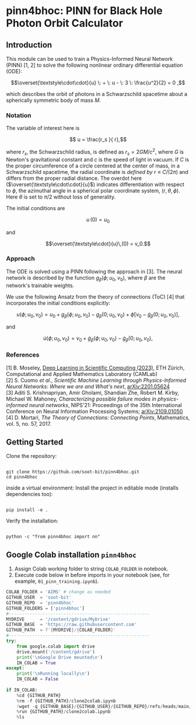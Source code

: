 # pinn4bhoc: PINN for Black Hole Photon Orbit Calculator

## Introduction
This module can  be used to train a Physics-Informed Neural Network (PINN) [1, 2] to solve the following nonlinear ordinary differential equation (ODE):
```math
\overset{\textstyle\cdot\cdot}{u}  \: + \: u - \: 3 \: \frac{u^2}{2}  =  0 ,
```
which describes the orbit of photons in a Schwarzschild spacetime about a spherically symmetric body of mass $M$.

### Notation
The variable of interest here is
```math
  u = \frac{r_s }{ r},
```
where $r_s$, the Schwarzschild radius, is defined as $r_s =  2 G M  /  c^2,$ where $G$ is Newton's gravitational constant and $c$ is the speed of light in vacuum. If $C$ is the proper circumference of a circle centered at the center of mass,
in a Schwarzschild spacetime, the radial coordinate is *defined by* $r \equiv C  /  (2\pi)$ and differs from the proper radial distance.
The overdot here ($\overset{\textstyle\cdot\cdot}{u}$) indicates differentiation with respect to $\phi$, the azimuthal angle in a spherical polar coordinate system, $(r, \theta, \phi)$. Here $\theta$ is set to $\pi  /  2$ without loss of generality.

The initial conditions are
```math
u\,(0) = u_0
```
and
```math
\overset{\textstyle\cdot}{u}\,(0) = v_0.
```

### Approach
The ODE is solved using a PINN following the approach in [3]. The neural network is described by the function $g_\beta(\phi; u_0, v_0),$ where $\beta$ are the network's trainable weights.  
  
We use the following Ansatz from the theory of connections (ToC) [4] that incorporates the initial conditions explicitly:

```math
    u(\phi; u_0, v_0)  = u_0 + g_\beta(\phi; u_0, v_0) - g_\beta(0; u_0, v_0) + \phi \left[ v_0 - \dot{g}_\beta(0; u_0, v_0) \right],
```
and
```math
    \dot{u}(\phi; u_0, v_0) = v_0 + \dot{g}_\beta(\phi; u_0, v_0) - \dot{g}_\beta(0; u_0, v_0),
```

### References
[1] B. Moseley, [Deep Learning in Scientific Computing (2023)](https://camlab.ethz.ch/teaching/deep-learning-in-scientific-computing-2023.html), ETH Zürich, Computational and Applied Mathematics Laboratory (CAMLab)  
[2] S. Cuomo *et al*., *Scientific Machine Learning through Physics-Informed Neural Networks: Where we are and What's next*, [arXiv:2201.05624](https://doi.org/10.48550/arXiv.2201.05624)  
[3] Aditi S. Krishnapriyan, Amir Gholami, Shandian Zhe, Robert M. Kirby, Michael W. Mahoney, *Characterizing possible failure modes in physics-informed neural networks*, NIPS'21: Proceedings of the 35th International Conference on Neural Information Processing Systems; [arXiv:2109.01050](https://arxiv.org/abs/2109.01050)  
[4] D. Mortari, *The Theory of Connections: Connecting Points*, Mathematics, vol. 5, no. 57, 2017.

## Getting Started

Clone the repository:

```

git clone https://github.com/soot-bit/pinn4bhoc.git
cd pinn4bhoc

```

inside a virtual environment:
Install the project in editable mode (installs dependencies too):

```

pip install -e .

```

Verify the installation:

```

python -c "from pinn4bhoc import nn"

```

## Google Colab installation `pinn4bhoc`
  1. Assign Colab working folder to string `COLAB_FOLDER` in notebook.
  2. Execute code below in before imports in your notebook (see, for example, `01_pinn_training.ipynb`).
```python
COLAB_FOLDER = 'AIMS' # change as needed
GITHUB_USER  = 'soot-bit'
GITHUB_REPO  = 'pinn4bhoc'
GITHUB_FOLDERS = ['pinn4bhoc']
#------------------------------------------------------
MYDRIVE      = '/content/gdrive/MyDrive'
GITHUB_BASE  = 'https://raw.githubusercontent.com'
GITHUB_PATH  = f'{MYDRIVE}/{COLAB_FOLDER}'
#------------------------------------------------------
try:
    from google.colab import drive
    drive.mount('/content/gdrive')
    print('\nGoogle Drive mounted\n')
    IN_COLAB = True
except:
    print('\nRunning locally\n')
    IN_COLAB = False
 
if IN_COLAB:
    %cd {GITHUB_PATH}
    %rm -f {GITHUB_PATH}/clone2colab.ipynb
    !wget -q {GITHUB_BASE}/{GITHUB_USER}/{GITHUB_REPO}/refs/heads/main/clone2colab.ipynb
    %run {GITHUB_PATH}/clone2colab.ipynb
    %ls
```

